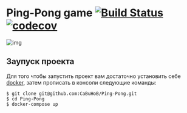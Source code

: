 # Ping-Pong game [![Build Status](https://travis-ci.com/CaBuHoB/Ping-Pong.svg?branch=master)](https://travis-ci.com/CaBuHoB/Ping-Pong) [![codecov](https://codecov.io/gh/CaBuHoB/Ping-Pong/branch/master/graph/badge.svg)](https://codecov.io/gh/CaBuHoB/Ping-Pong)

![img](http://superfutures.co.uk/wp-content/uploads/2015/09/Superfutures_Design_Ping_Pong_Logo.jpg)

## Заупуск проекта
Для того чтобы запустить проект вам достаточно установить себе [docker](https://www.docker.com), затем прописать в консоли следующие команды:
    
    $ git clone git@github.com:CaBuHoB/Ping-Pong.git
    $ cd Ping-Pong
    $ docker-compose up